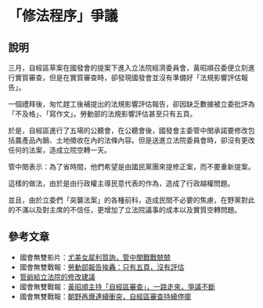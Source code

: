 # 「修法程序」爭議

## 說明

三月，自經區草案在國發會的提案下進入立法院經濟委員會，黃昭順召委便立刻進行實質審查，但是在實質審查時，卻發現國發會並沒有準備好「法規影響評估報告」。

一個禮拜後，匆忙趕工後補提出的法規影響評估報告，卻因缺乏數據被立委批評為「不及格」、「寫作文」。勞動部的法規影響評估甚至只有五頁。

於是，自經區進行了五場的公聽會，在公聽會後，國發會主委管中閔承諾要修改包括農產品內銷、土地徵收在內的法條內容。但是送進立法院委員會時，卻沒有更改任何的法案，造成立院空轉一天。

管中閔表示：為了省時間，他們希望是由國民黨團來提修正案，而不要重新提案。

這樣的做法，由於是由行政權主導民意代表的作為，造成了行政越權問題。

並且，由於立委們「突襲法案」的各種前科，造成民間不必要的焦慮，在野黨對此的不滿以及對主席的不信任，更增加了立法院議事的成本以及實質空轉問題。

## 參考文章

* 國會無雙影片：[尤美女犀利質詢，管中閔戰戰兢兢](https://www.youtube.com/watch?v=-ie895yjxNM)
* 國會無雙戰報：[​勞動部報告挨轟：只有五頁，沒有評估](http://musou.tw/news/10)
* [管爺給立法院的修改建議](http://www.fepz.org.tw/att/files/20140428%E7%A4%BA%E7%AF%84%E5%8D%80%E6%A2%9D%E4%BE%8B%E4%BF%AE%E6%AD%A3%E5%BB%BA%E8%AD%B0_1.pdf)
* 國會無雙戰報：[黃昭順主持「自經區審查」，一路走來，爭議不斷](http://musou.tw/news/25)
* 國會無雙戰報：[朝野再爆連續衝突，自經區審查持續停擺](http://musou.tw/news/38)


